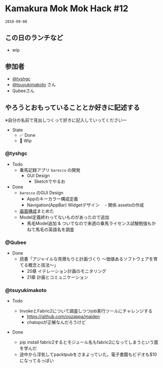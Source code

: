 # Kamakura Mok Mok Hack #12

`2018-09-08`

## この日のランチなど
- wip



## 参加者

- [@tyshgc](http://twitter.com/tyshgc)
- [@tsuyukimakoto](https://twitter.com/everes) さん
- Qubeeさん


## やろうとおもっていることとか好きに記述する
※自分の名前で見出しつくって好きに記入していってくださいー

- State
  - ✅ Done
  - 🚧 Wip

### @tyshgc

- Todo
  - 乗馬記録アプリ `barecco` の開発
    - GUI Design
      - Sketchでやるお
- Done
  - `barecco` のGUI Design
    - Appのキーカラー構成定義
    - Navigation(AppBar) Widgetデザイン
    　- 関係 assetsの作成
  - [画面構成](https://github.com/tyshgc/barecco_app/wiki#%E7%94%BB%E9%9D%A2)まとめた
  - Model定義終わってないものがあったので追加
    - 馬毛Model追加 & ついでなので来週の乗馬ライセンス試験勉強もかねて馬毛の英語名を調査

### @Qubee

- Done
  - 読書「アジャイルな見積もりと計画づくり 〜価値あるソフトウェアを育てる概念と技法〜」
    - 20章 イテレーション計画のモニタリング
    - 21章 計画とコミュニケーション

### @tsuyukimakoto

- Todo
  - InvokeとFabric2について調査しつつjob実行ツールにチャレンジする
    - https://github.com/oozappa/maiden
    - chatopsが正解なんだろうけど

- Done
  - pip install fabric2するとモジュール名もfabric2になってしまうという罠を学んだ
  - 途中から浮気してpacktpubをさまよっていた。電子書籍もビデオも$10になってるっぽい
